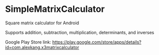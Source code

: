 SimpleMatrixCalculator
======================

Square matrix calculator for Android

Supports addition, subtraction, multiplication, determinants, and inverses

Google Play Store link: https://play.google.com/store/apps/details?id=com.alexkang.x3matrixcalculator
